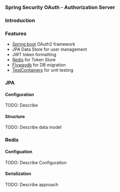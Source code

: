 ### Spring Security OAuth - Authorization Server

### Introduction


### Features

- [Spring boot](https://spring.io/projects/spring-boot) OAuth2 framework
- JPA Data Store for user management
- JWT token formatting
- [Redis](https://redis.io/) for Token Store
- [Flywaydb](https://flywaydb.org/) for DB migration
- [TestContainers](https://www.testcontainers.org) for unit testing

### JPA

#### Configuration

TODO: Describe

#### Structure

TODO: Describe data model

### Redis

#### Configuation
TODO: Describe Configuraiton

#### Serialization

TODO: Describe approach
